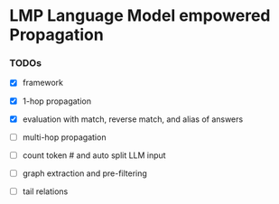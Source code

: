 # LMP Language Model empowered Propagation
 
### TODOs

- [x] framework

- [x] 1-hop propagation

- [x] evaluation with match, reverse match, and alias of answers

- [ ] multi-hop propagation

- [ ] count token # and auto split LLM input

- [ ] graph extraction and pre-filtering

- [ ] tail relations
